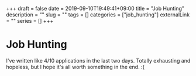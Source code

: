 +++ 
draft = false 
date = 2019-09-10T19:49:41+09:00
title = "Job Hunting"
description = ""
slug = "" 
tags = []
categories = ["job_hunting"]
externalLink = ""
series = []
+++

# Job Hunting

I've written like 4/10 applications in the last two days.
Totally exhausting and hopeless, but I hope it's all worth something in the end. :(
